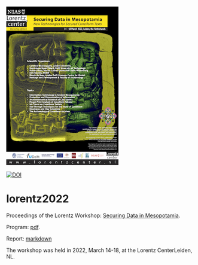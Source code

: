 ![poster](assets/poster.png)

[![DOI](https://zenodo.org/badge/DOI/10.5281/zenodo.6323316.svg)](https://doi.org/10.5281/zenodo.6323316)

# lorentz2022

Proceedings of the Lorentz Workshop:
[Securing Data in Mesopotamia](https://www.lorentzcenter.nl/securing-data-in-mesopotamia-new-technologies-for-secured-cuneiform-texts.html).

Program: [pdf](https://www.lorentzcenter.nl/index.php?pntType=ConPagina&id=1567&conPaginaProgrammaDagId=158&pntHandler=DownloadAction).

Report: [markdown](report/scientificReport.md)

The workshop was held in 2022, March 14-18, at the Lorentz CenterLeiden, NL.


